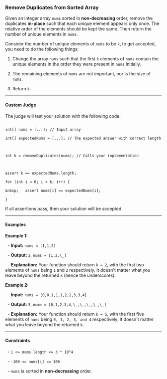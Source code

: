 ### Remove Duplicates from Sorted Array



Given an integer array `nums` sorted in **non-decreasing** order, remove the duplicates **in-place** such that each unique element appears only once. The relative order of the elements should be kept the same. Then return the number of unique elements in `nums`.



Consider the number of unique elements of `nums` to be `k`, to get accepted, you need to do the following things:



1.  Change the array `nums` such that the first `k` elements of `nums` contain the unique elements in the order they were present in `nums` initially.

2.  The remaining elements of `nums` are not important, nor is the size of `nums`.

3.  Return `k`.



-----



#### Custom Judge



The judge will test your solution with the following code:



```

int[] nums = [...]; // Input array

int[] expectedNums = [...]; // The expected answer with correct length



int k = removeDuplicates(nums); // Calls your implementation



assert k == expectedNums.length;

for (int i = 0; i < k; i++) {

&nbsp;   assert nums[i] == expectedNums[i];

}

```



If all assertions pass, then your solution will be accepted.



-----



#### Examples



**Example 1:**



&nbsp; - **Input:** `nums = [1,1,2]`

&nbsp; - **Output:** `2`, `nums = [1,2,\_]`

&nbsp; - **Explanation:** Your function should return `k = 2`, with the first two elements of `nums` being `1` and `2` respectively. It doesn't matter what you leave beyond the returned `k` (hence the underscores).



**Example 2:**



&nbsp; - **Input:** `nums = [0,0,1,1,1,2,2,3,3,4]`

&nbsp; - **Output:** `5`, `nums = [0,1,2,3,4,\_,\_,\_,\_,\_]`

&nbsp; - **Explanation:** Your function should return `k = 5`, with the first five elements of `nums` being `0, 1, 2, 3, and 4` respectively. It doesn't matter what you leave beyond the returned `k`.



-----



#### Constraints



&nbsp; - `1 <= nums.length <= 3 * 10^4`

&nbsp; - `-100 <= nums[i] <= 100`

&nbsp; - `nums` is sorted in **non-decreasing** order.

